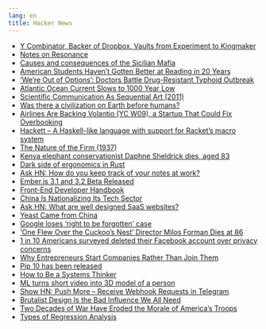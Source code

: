 ```yaml
---
lang: en
title: Hacker News
---
```


-   [Y Combinator, Backer of Dropbox, Vaults from Experiment to Kingmaker]
-   [Notes on Resonance]
-   [Causes and consequences of the Sicilian Mafia]
-   [American Students Haven’t Gotten Better at Reading in 20 Years]
-   [‘We’re Out of Options’: Doctors Battle Drug-Resistant Typhoid Outbreak]
-   [Atlantic Ocean Current Slows to 1000 Year Low]
-   [Scientific Communication As Sequential Art (2011)]
-   [Was there a civilization on Earth before humans?]
-   [Airlines Are Backing Volantio (YC W09), a Startup That Could Fix Overbooking]
-   [Hackett – A Haskell-like language with support for Racket’s macro system]
-   [The Nature of the Firm (1937)]
-   [Kenya elephant conservationist Daphne Sheldrick dies, aged 83]
-   [Dark side of ergonomics in Rust]
-   [Ask HN: How do you keep track of your notes at work?]
-   [Ember.js 3.1 and 3.2 Beta Released]
-   [Front-End Developer Handbook]
-   [China Is Nationalizing Its Tech Sector]
-   [Ask HN: What are well designed SaaS websites?]
-   [Yeast Came from China]
-   [Google loses ‘right to be forgotten’ case]
-   [‘One Flew Over the Cuckoo’s Nest’ Director Milos Forman Dies at 86]
-   [1 in 10 Americans surveyed deleted their Facebook account over privacy concerns]
-   [Why Entrepreneurs Start Companies Rather Than Join Them]
-   [Pip 10 has been released]
-   [How to Be a Systems Thinker]
-   [ML turns short video into 3D model of a person]
-   [Show HN: Push More – Receive Webhook Requests in Telegram]
-   [Brutalist Design Is the Bad Influence We All Need]
-   [Two Decades of War Have Eroded the Morale of America’s Troops]
-   [Types of Regression Analysis]

  [Y Combinator, Backer of Dropbox, Vaults from Experiment to Kingmaker]: https://www.wsj.com/articles/y-combinator-backer-of-dropbox-vaults-from-experiment-to-kingmaker-1521718200
  [Notes on Resonance]: http://worrydream.com/NotesOnResonance/
  [Causes and consequences of the Sicilian Mafia]: https://voxeu.org/article/causes-and-consequences-sicilian-mafia
  [American Students Haven’t Gotten Better at Reading in 20 Years]: https://www.theatlantic.com/amp/article/557915?single_page=true
  [‘We’re Out of Options’: Doctors Battle Drug-Resistant Typhoid Outbreak]: https://www.nytimes.com/2018/04/13/health/drug-resistant-typhoid-epidemic.html
  [Atlantic Ocean Current Slows to 1000 Year Low]: https://www.npr.org/2018/04/13/602240020/atlantic-ocean-current-slows-down-to-1-000-year-low-studies-show
  [Scientific Communication As Sequential Art (2011)]: http://worrydream.com/ScientificCommunicationAsSequentialArt/
  [Was there a civilization on Earth before humans?]: https://www.theatlantic.com/science/archive/2018/04/are-we-earths-only-civilization/557180/?single_page=true
  [Airlines Are Backing Volantio (YC W09), a Startup That Could Fix Overbooking]: https://www.bloomberg.com/news/articles/2018-02-27/airlines-are-backing-a-startup-that-could-fix-the-overbooking-problem
  [Hackett – A Haskell-like language with support for Racket’s macro system]: https://github.com/lexi-lambda/hackett
  [The Nature of the Firm (1937)]: https://onlinelibrary.wiley.com/doi/full/10.1111/j.1468-0335.1937.tb00002.x
  [Kenya elephant conservationist Daphne Sheldrick dies, aged 83]: http://www.bbc.com/news/world-africa-43757716
  [Dark side of ergonomics in Rust]: https://vorner.github.io/2018/04/08/Dark-side-of-ergonomics.html
  [Ask HN: How do you keep track of your notes at work?]: https://news.ycombinator.com/item?id=16838093
  [Ember.js 3.1 and 3.2 Beta Released]: https://emberjs.com/blog/2018/03/26/ember-3-1-released.html
  [Front-End Developer Handbook]: https://frontendmasters.com/books/front-end-handbook/2018/
  [China Is Nationalizing Its Tech Sector]: https://www.bloomberg.com/view/articles/2018-04-12/china-is-nationalizing-its-tech-sector
  [Ask HN: What are well designed SaaS websites?]: https://news.ycombinator.com/item?id=16837683
  [Yeast Came from China]: https://www.theatlantic.com/science/archive/2018/04/yeast-sequencing-china/557930/?single_page=true
  [Google loses ‘right to be forgotten’ case]: http://www.bbc.com/news/technology-43752344
  [‘One Flew Over the Cuckoo’s Nest’ Director Milos Forman Dies at 86]: https://www.cnn.com/2018/04/14/entertainment/milos-forman-obit/index.html
  [1 in 10 Americans surveyed deleted their Facebook account over privacy concerns]: http://www.businessinsider.com/delete-facebook-statistics-nearly-10-percent-americans-deleted-facebook-account-study-2018-4?r=UK&IR=T
  [Why Entrepreneurs Start Companies Rather Than Join Them]: https://steveblank.com/2018/04/11/why-entrepreneurs-start-companies-rather-than-join-them/
  [Pip 10 has been released]: https://blog.python.org/2018/04/pip-10-has-been-released.html
  [How to Be a Systems Thinker]: https://www.edge.org/conversation/mary_catherine_bateson-how-to-be-a-systems-thinker
  [ML turns short video into 3D model of a person]: http://www.sciencemag.org/news/2018/04/watch-artificial-intelligence-create-3d-model-person-just-few-seconds-video
  [Show HN: Push More – Receive Webhook Requests in Telegram]: https://pushmore.io/
  [Brutalist Design Is the Bad Influence We All Need]: https://www.imaginarycloud.com/blog/why-we-need-web-brutalism/
  [Two Decades of War Have Eroded the Morale of America’s Troops]: https://www.theatlantic.com/magazine/archive/2018/05/left-behind/556844/?single_page=true
  [Types of Regression Analysis]: https://www.listendata.com/2018/03/regression-analysis.html

